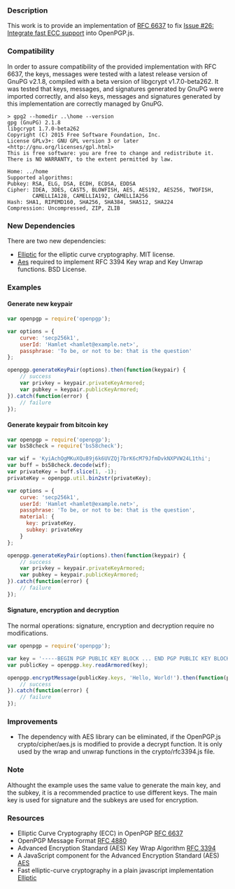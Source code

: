 ### Description

This work is to provide an implementation of [RFC 6637](http://www.ietf.org/rfc/rfc6637.txt) to fix [Issue #26: Integrate fast ECC support](https://github.com/openpgpjs/openpgpjs/issues/26) into OpenPGP.js.


### Compatibility

In order to assure compatibility of the provided implementation with RFC 6637, the keys, messages were tested with a latest release version of GnuPG v2.1.8, compiled with a beta version of libgcrypt v1.7.0-beta262.
It was tested that keys, messages, and signatures generated by GnuPG were imported correctly, and also keys, messages and signatures generated by this implementation are correctly managed by GnuPG.

```
> gpg2 --homedir ..\home --version
gpg (GnuPG) 2.1.8
libgcrypt 1.7.0-beta262
Copyright (C) 2015 Free Software Foundation, Inc.
License GPLv3+: GNU GPL version 3 or later <http://gnu.org/licenses/gpl.html>
This is free software: you are free to change and redistribute it.
There is NO WARRANTY, to the extent permitted by law.

Home: ../home
Supported algorithms:
Pubkey: RSA, ELG, DSA, ECDH, ECDSA, EDDSA
Cipher: IDEA, 3DES, CAST5, BLOWFISH, AES, AES192, AES256, TWOFISH,
        CAMELLIA128, CAMELLIA192, CAMELLIA256
Hash: SHA1, RIPEMD160, SHA256, SHA384, SHA512, SHA224
Compression: Uncompressed, ZIP, ZLIB
```

### New Dependencies

There are two new dependencies:
* [Elliptic](https://github.com/indutny/elliptic/) for the elliptic curve cryptography. MIT license.
* [Aes](https://github.com/cryptocoinjs/aes) required to implement RFC 3394 Key wrap and Key Unwrap functions. BSD License.


### Examples

#### Generate new keypair
```js
var openpgp = require('openpgp');

var options = {
    curve: 'secp256k1',
    userId: 'Hamlet <hamlet@example.net>',
    passphrase: 'To be, or not to be: that is the question'
};

openpgp.generateKeyPair(options).then(function(keypair) {
    // success
    var privkey = keypair.privateKeyArmored;
    var pubkey = keypair.publicKeyArmored;
}).catch(function(error) {
    // failure
});
```

#### Generate keypair from bitcoin key
```js
var openpgp = require('openpgp');
var bs58check = require('bs58check');

var wif = 'KyiAchQgMKuXQu89j6k6UVZQj7brK6cM79JfmDvkNXPVW24L1thi';
var buff = bs58check.decode(wif);
var privateKey = buff.slice(1, -1);
privateKey = openpgp.util.bin2str(privateKey);

var options = {
    curve: 'secp256k1',
    userId: 'Hamlet <hamlet@example.net>',
    passphrase: 'To be, or not to be: that is the question',
    material: {
      key: privateKey,
      subkey: privateKey
    }
};

openpgp.generateKeyPair(options).then(function(keypair) {
    // success
    var privkey = keypair.privateKeyArmored;
    var pubkey = keypair.publicKeyArmored;
}).catch(function(error) {
    // failure
});
```

#### Signature, encryption and decryption
The normal operations: signature, encryption and decryption require no modifications.
```js
var openpgp = require('openpgp');

var key = '-----BEGIN PGP PUBLIC KEY BLOCK ... END PGP PUBLIC KEY BLOCK-----';
var publicKey = openpgp.key.readArmored(key);

openpgp.encryptMessage(publicKey.keys, 'Hello, World!').then(function(pgpMessage) {
    // success
}).catch(function(error) {
    // failure
});
```

### Improvements

* The dependency with AES library can be eliminated, if the OpenPGP.js crypto/cipher/aes.js is modified to provide a decrypt function. It is only used by the wrap and unwrap functions in the crypto/rfc3394.js file.


### Note

Althought the example uses the same value to generate the main key, and the subkey, it is a recommended practice to use different keys. The main key is used for signature and the subkeys are used for encryption.


### Resources

* Elliptic Curve Cryptography (ECC) in OpenPGP [RFC 6637](http://www.ietf.org/rfc/rfc6637.txt)
* OpenPGP Message Format [RFC 4880](http://www.ietf.org/rfc/rfc4880.txt)
* Advanced Encryption Standard (AES) Key Wrap Algorithm [RFC 3394](http://www.ietf.org/rfc/rfc3394.txt)
* A JavaScript component for the Advanced Encryption Standard (AES) [AES](https://github.com/cryptocoinjs/aes)
* Fast elliptic-curve cryptography in a plain javascript implementation [Elliptic](https://github.com/indutny/elliptic/)

